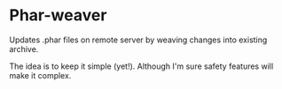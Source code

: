 Phar-weaver
===========

Updates .phar files on remote server by weaving changes into existing archive.

The idea is to keep it simple (yet!). Although I'm sure safety features will make it complex.